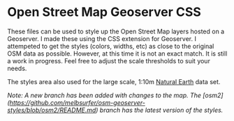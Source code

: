 # Open Street Map Geoserver CSS 

These files can be used to style up the Open Street Map layers hosted on a Geoserver.  I made these using the CSS
extension for Geoserver.  I attempeted to get the styles (colors, widths, etc) as close to the original OSM data as possible.  However, at this time it is not an exact match. It is still a work in progress.  Feel free to adjust the scale thresholds to suit your needs.  

The styles area also used for the large scale, 1:10m [Natural Earth](http://www.naturalearthdata.com// "Title") data set. 

*Note: A new branch has been added with changes to the map.  The [osm2] (https://github.com/melbsurfer/osm-geoserver-styles/blob/osm2/README.md) branch has the latest version of the styles.*
